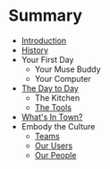 # Summary

* [Introduction](README.md)
* [History](history.md)
* Your First Day
   * Your Muse Buddy
   * Your Computer
* [The Day to Day](the_day_to_day.md)
   * The Kitchen
   * [The Tools](tools.md)
* [What's In Town?](whats_in_town.md)
* Embody the Culture
   * [Teams](teams.md)
   * [Our Users](our_users.md)
   * [Our People](our_people.md)

